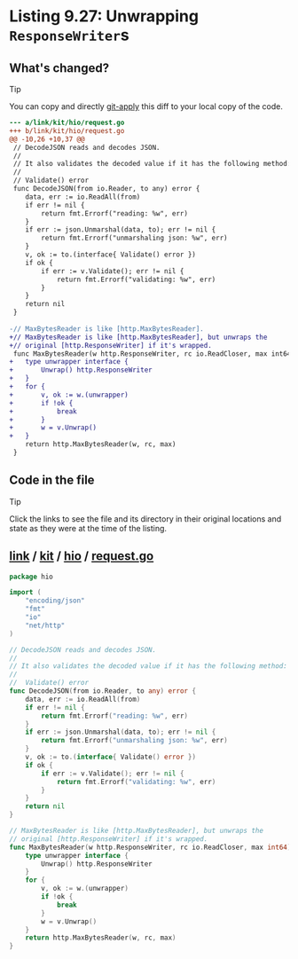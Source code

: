 # Listing 9.27: Unwrapping `ResponseWriter`s

## What's changed?

> [!TIP]
> You can copy and directly [git-apply](https://tldr.inbrowser.app/pages/common/git-apply) this diff to your local copy of the code.

```diff
--- a/link/kit/hio/request.go
+++ b/link/kit/hio/request.go
@@ -10,26 +10,37 @@
 // DecodeJSON reads and decodes JSON.
 //
 // It also validates the decoded value if it has the following method:
 //
 //	Validate() error
 func DecodeJSON(from io.Reader, to any) error {
 	data, err := io.ReadAll(from)
 	if err != nil {
 		return fmt.Errorf("reading: %w", err)
 	}
 	if err := json.Unmarshal(data, to); err != nil {
 		return fmt.Errorf("unmarshaling json: %w", err)
 	}
 	v, ok := to.(interface{ Validate() error })
 	if ok {
 		if err := v.Validate(); err != nil {
 			return fmt.Errorf("validating: %w", err)
 		}
 	}
 	return nil
 }
 
-// MaxBytesReader is like [http.MaxBytesReader].
+// MaxBytesReader is like [http.MaxBytesReader], but unwraps the
+// original [http.ResponseWriter] if it's wrapped.
 func MaxBytesReader(w http.ResponseWriter, rc io.ReadCloser, max int64) io.ReadCloser {
+	type unwrapper interface {
+		Unwrap() http.ResponseWriter
+	}
+	for {
+		v, ok := w.(unwrapper)
+		if !ok {
+			break
+		}
+		w = v.Unwrap()
+	}
 	return http.MaxBytesReader(w, rc, max)
 }

```
## Code in the file

> [!TIP]
> Click the links to see the file and its directory in their original locations and state as they were at the time of the listing.

## [link](https://github.com/inancgumus/gobyexample/blob/d8d8fcef0bf639a1beba63d21f3b6212e2088218/link) / [kit](https://github.com/inancgumus/gobyexample/blob/d8d8fcef0bf639a1beba63d21f3b6212e2088218/link/kit) / [hio](https://github.com/inancgumus/gobyexample/blob/d8d8fcef0bf639a1beba63d21f3b6212e2088218/link/kit/hio) / [request.go](https://github.com/inancgumus/gobyexample/blob/d8d8fcef0bf639a1beba63d21f3b6212e2088218/link/kit/hio/request.go)

```go
package hio

import (
	"encoding/json"
	"fmt"
	"io"
	"net/http"
)

// DecodeJSON reads and decodes JSON.
//
// It also validates the decoded value if it has the following method:
//
//	Validate() error
func DecodeJSON(from io.Reader, to any) error {
	data, err := io.ReadAll(from)
	if err != nil {
		return fmt.Errorf("reading: %w", err)
	}
	if err := json.Unmarshal(data, to); err != nil {
		return fmt.Errorf("unmarshaling json: %w", err)
	}
	v, ok := to.(interface{ Validate() error })
	if ok {
		if err := v.Validate(); err != nil {
			return fmt.Errorf("validating: %w", err)
		}
	}
	return nil
}

// MaxBytesReader is like [http.MaxBytesReader], but unwraps the
// original [http.ResponseWriter] if it's wrapped.
func MaxBytesReader(w http.ResponseWriter, rc io.ReadCloser, max int64) io.ReadCloser {
	type unwrapper interface {
		Unwrap() http.ResponseWriter
	}
	for {
		v, ok := w.(unwrapper)
		if !ok {
			break
		}
		w = v.Unwrap()
	}
	return http.MaxBytesReader(w, rc, max)
}
```

